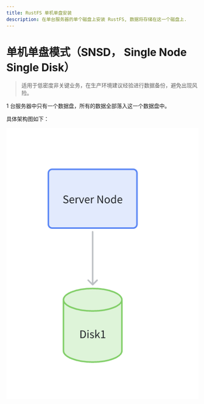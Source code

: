 ```yaml
---
title: RustFS 单机单盘安装
description: 在单台服务器的单个磁盘上安装 RustFS, 数据将存储在这一个磁盘上.
---
```


# 单机单盘模式（SNSD， Single Node Single Disk）

> 适用于低密度非关键业务，在生产环境建议经验进行数据备份，避免出现风险。

1 台服务器中只有一个数据盘，所有的数据全部落入这一个数据盘中。

具体架构图如下：

<img src="./images/single-node-single-disk.jpg" alt="RustFS Single Node Single Disk Mode" />
